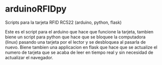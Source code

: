 # arduinoRFIDpy
Scripts para la tarjeta RFID RC522 (arduino, python, flask)


Este es el script para el arduino que hace que funcione la tarjeta, tambien
biene un script para python que hace que se bloquee la computadora (linux)
pasando una tarjeta por el lector y se desbloquea al pasarla de nuevo. 
Biene tambien una applicacion en flask que hace que se actualize el numero
de tarjeta que se acaba de leer en tiempo real y sin necesidad de actualizar
el navegador.


